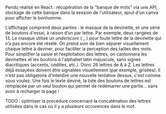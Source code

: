 Pendu réalisé en React : récupération de la "banque de mots" via une API, stockage de cette banque dans la session de l'utilisateur, ajout d'un canva pour afficher le bonhomme.

L’affichage comprend deux parties : le masque de la devinette, et une série de boutons d'essai, à raison d’un par lettre. Par exemple, deux rangées de 13.
Le masque utilise un _underscore_ ( _ ) pour toute lettre de la devinette qui n’a pas encore été révélé.
On prend soin de bien séparer visuellement chaque lettre à deviner, pour faciliter la perception des tailles des mots.
Pour simplifier la saisie et l’exploitation des lettres, on cantonnera les devinettes et les boutons à l'alphabet latin majuscule, sans signes diacritiques (accents, cédilles, etc.). Donc 26 lettres de A à Z.
Les lettres déjà essayées doivent être signalées visuellement (par exemple, grisées). Il n'est pas obligatoire d'interdire une nouvelle tentative dessus, c'est comme vous voulez.
Une fois le texte deviné, la liste des boutons de lettres est remplacée par un seul bouton qui permet de redémarrer une partie… sans avoir à recharger la page !

TODO : optimiser la procédure concernant la concaténation des lettres utilisées dans le cas où il y a plusieurs occurences dans le mot. 
